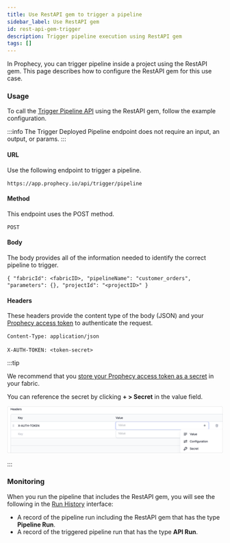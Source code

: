 ```yaml
---
title: Use RestAPI gem to trigger a pipeline
sidebar_label: Use RestAPI gem
id: rest-api-gem-trigger
description: Trigger pipeline execution using RestAPI gem
tags: []
---
```


In Prophecy, you can trigger pipeline inside a project using the RestAPI gem. This page describes how to configure the RestAPI gem for this use case.

### Usage

To call the [Trigger Pipeline API](/api/trigger-pipeline/trigger-pipeline-api) using the RestAPI gem, follow the example configuration.

:::info
The Trigger Deployed Pipeline endpoint does not require an input, an output, or params.
:::

#### URL

Use the following endpoint to trigger a pipeline.

```
https://app.prophecy.io/api/trigger/pipeline
```

#### Method

This endpoint uses the POST method.

```
POST
```

#### Body

The body provides all of the information needed to identify the correct pipeline to trigger.

```
{ "fabricId": <fabricID>, "pipelineName": "customer_orders", "parameters": {}, "projectId": "<projectID>" }
```

#### Headers

These headers provide the content type of the body (JSON) and your [Prophecy access token](docs/api/index.md) to authenticate the request.

```
Content-Type: application/json

X-AUTH-TOKEN: <token-secret>
```

:::tip

We recommend that you [store your Prophecy access token as a secret](/administration/fabrics/prophecy-fabrics/#secrets) in your fabric.

You can reference the secret by clicking **+ > Secret** in the value field.

![img](img/restapi-secret.png)

:::

### Monitoring

When you run the pipeline that includes the RestAPI gem, you will see the following in the [Run History](/analysts/monitoring#run-history) interface:

- A record of the pipeline run including the RestAPI gem that has the type **Pipeline Run**.
- A record of the triggered pipeline run that has the type **API Run**.
